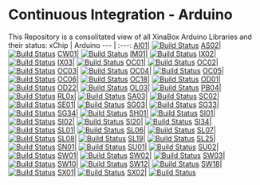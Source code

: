 # Continuous Integration - Arduino
This Repository is a consolitated view of all XinaBox Arduino Libraries and their status:
xChip | Arduino
--- | :---:
[AI01](https://github.com/xinabox/arduino-AI01)| [![Build Status](https://travis-ci.org/xinabox/arduino-AI01.svg?branch=master)](https://travis-ci.org/xinabox/arduino-AI01)
[AS02](https://github.com/xinabox/arduino-AS02)| [![Build Status](https://travis-ci.org/xinabox/arduino-AS02.svg?branch=master)](https://travis-ci.org/xinabox/arduino-AS02)
[CW01](https://github.com/xinabox/arduino-CW01)| [![Build Status](https://travis-ci.org/xinabox/arduino-CW01.svg?branch=master)](https://travis-ci.org/xinabox/arduino-CW01)
[IM01](https://github.com/xinabox/arduino-IM01)| [![Build Status](https://travis-ci.org/xinabox/arduino-IM01.svg?branch=master)](https://travis-ci.org/xinabox/arduino-IM01)
[IX02](https://github.com/xinabox/arduino-IX02)| [![Build Status](https://travis-ci.org/xinabox/arduino-IX02.svg?branch=master)](https://travis-ci.org/xinabox/arduino-IX02)
[IX03](https://github.com/xinabox/arduino-IX03)| [![Build Status](https://travis-ci.org/xinabox/arduino-IX03.svg?branch=master)](https://travis-ci.org/xinabox/arduino-IX03)
[OC01](https://github.com/xinabox/arduino-OC01)| [![Build Status](https://travis-ci.org/xinabox/arduino-OC01.svg?branch=master)](https://travis-ci.org/xinabox/arduino-OC01)
[OC02](https://github.com/xinabox/arduino-OC02)| [![Build Status](https://travis-ci.org/xinabox/arduino-OC02.svg?branch=master)](https://travis-ci.org/xinabox/arduino-OC02)
[OC03](https://github.com/xinabox/arduino-OC03)| [![Build Status](https://travis-ci.org/xinabox/arduino-OC03.svg?branch=master)](https://travis-ci.org/xinabox/arduino-OC03)
[OC04](https://github.com/xinabox/arduino-OC04)| [![Build Status](https://travis-ci.org/xinabox/arduino-OC04.svg?branch=master)](https://travis-ci.org/xinabox/arduino-OC04)
[OC05](https://github.com/xinabox/arduino-OC05)| [![Build Status](https://travis-ci.org/xinabox/arduino-OC05.svg?branch=master)](https://travis-ci.org/xinabox/arduino-OC05)
[OC06](https://github.com/xinabox/arduino-OC06)| [![Build Status](https://travis-ci.org/xinabox/arduino-OC06.svg?branch=master)](https://travis-ci.org/xinabox/arduino-OC06)
[OC18](https://github.com/xinabox/arduino-OC18)| [![Build Status](https://travis-ci.org/xinabox/arduino-OC18.svg?branch=master)](https://travis-ci.org/xinabox/arduino-OC18)
[OD01](https://github.com/xinabox/arduino-OD01)| [![Build Status](https://travis-ci.org/xinabox/arduino-OD01.svg?branch=master)](https://travis-ci.org/xinabox/arduino-OD01)
[OD22](https://github.com/xinabox/arduino-OD22)| [![Build Status](https://travis-ci.org/xinabox/arduino-OD22.svg?branch=master)](https://travis-ci.org/xinabox/arduino-OD22)
[OL03](https://github.com/xinabox/arduino-OL03)| [![Build Status](https://travis-ci.org/xinabox/arduino-OL03.svg?branch=master)](https://travis-ci.org/xinabox/arduino-OL03)
[PB04](https://github.com/xinabox/arduino-PB04)| [![Build Status](https://travis-ci.org/xinabox/arduino-PB04.svg?branch=master)](https://travis-ci.org/xinabox/arduino-PB04)
[RL0x](https://github.com/xinabox/arduino-RL0x)| [![Build Status](https://travis-ci.org/xinabox/arduino-RL0x.svg?branch=master)](https://travis-ci.org/xinabox/arduino-RL0x)
[SA03](https://github.com/xinabox/arduino-SA03)| [![Build Status](https://travis-ci.org/xinabox/arduino-SA03.svg?branch=master)](https://travis-ci.org/xinabox/arduino-SA03)
[SC02](https://github.com/xinabox/arduino-SC02)| [![Build Status](https://travis-ci.org/xinabox/arduino-SC02.svg?branch=master)](https://travis-ci.org/xinabox/arduino-SC02)
[SE01](https://github.com/xinabox/arduino-SE01)| [![Build Status](https://travis-ci.org/xinabox/arduino-SE01.svg?branch=master)](https://travis-ci.org/xinabox/arduino-SE01)
[SG03](https://github.com/xinabox/arduino-SG03)| [![Build Status](https://travis-ci.org/xinabox/arduino-SG03.svg?branch=master)](https://travis-ci.org/xinabox/arduino-SG03)
[SG33](https://github.com/xinabox/arduino-SG33)| [![Build Status](https://travis-ci.org/xinabox/arduino-SG33.svg?branch=master)](https://travis-ci.org/xinabox/arduino-SG33)
[SG34](https://github.com/xinabox/arduino-SG34)| [![Build Status](https://travis-ci.org/xinabox/arduino-SG34.svg?branch=master)](https://travis-ci.org/xinabox/arduino-SG34)
[SH01](https://github.com/xinabox/arduino-SH01)| [![Build Status](https://travis-ci.org/xinabox/arduino-SH01.svg?branch=master)](https://travis-ci.org/xinabox/arduino-SH01)
[SI01](https://github.com/xinabox/arduino-SI01)| [![Build Status](https://travis-ci.org/xinabox/arduino-SI01.svg?branch=master)](https://travis-ci.org/xinabox/arduino-SI01)
[SI02](https://github.com/xinabox/arduino-SI02)| [![Build Status](https://travis-ci.org/xinabox/arduino-SI02.svg?branch=master)](https://travis-ci.org/xinabox/arduino-SI02)
[SI20](https://github.com/xinabox/arduino-SI20)| [![Build Status](https://travis-ci.org/xinabox/arduino-SI20.svg?branch=master)](https://travis-ci.org/xinabox/arduino-SI20)
[SI34](https://github.com/xinabox/arduino-SI34)| [![Build Status](https://travis-ci.org/xinabox/arduino-SI34.svg?branch=master)](https://travis-ci.org/xinabox/arduino-SI34)
[SL01](https://github.com/xinabox/arduino-SL01)| [![Build Status](https://travis-ci.org/xinabox/arduino-SL01.svg?branch=master)](https://travis-ci.org/xinabox/arduino-SL01)
[SL06](https://github.com/xinabox/arduino-SL06)| [![Build Status](https://travis-ci.org/xinabox/arduino-SL06.svg?branch=master)](https://travis-ci.org/xinabox/arduino-SL06)
[SL07](https://github.com/xinabox/arduino-SL07)| [![Build Status](https://travis-ci.org/xinabox/arduino-SL07.svg?branch=master)](https://travis-ci.org/xinabox/arduino-SL07)
[SL08](https://github.com/xinabox/arduino-SL08)| [![Build Status](https://travis-ci.org/xinabox/arduino-SL08.svg?branch=master)](https://travis-ci.org/xinabox/arduino-SL08)
[SL19](https://github.com/xinabox/arduino-SL19)| [![Build Status](https://travis-ci.org/xinabox/arduino-SL19.svg?branch=master)](https://travis-ci.org/xinabox/arduino-SL19)
[SL25](https://github.com/xinabox/arduino-SL25)| [![Build Status](https://travis-ci.org/xinabox/arduino-SL25.svg?branch=master)](https://travis-ci.org/xinabox/arduino-SL25)
[SN01](https://github.com/xinabox/arduino-SN01)| [![Build Status](https://travis-ci.org/xinabox/arduino-SN01.svg?branch=master)](https://travis-ci.org/xinabox/arduino-SN01)
[SU01](https://github.com/xinabox/arduino-SU01)| [![Build Status](https://travis-ci.org/xinabox/arduino-SU01.svg?branch=master)](https://travis-ci.org/xinabox/arduino-SU01)
[SU02](https://github.com/xinabox/arduino-SU02)| [![Build Status](https://travis-ci.org/xinabox/arduino-SU02.svg?branch=master)](https://travis-ci.org/xinabox/arduino-SU02)
[SW01](https://github.com/xinabox/arduino-SW01)| [![Build Status](https://travis-ci.org/xinabox/arduino-SW01.svg?branch=master)](https://travis-ci.org/xinabox/arduino-SW01)
[SW02](https://github.com/xinabox/arduino-SW02)| [![Build Status](https://travis-ci.org/xinabox/arduino-SW02.svg?branch=master)](https://travis-ci.org/xinabox/arduino-SW02)
[SW03](https://github.com/xinabox/arduino-SW03)| [![Build Status](https://travis-ci.org/xinabox/arduino-SW03.svg?branch=master)](https://travis-ci.org/xinabox/arduino-SW03)
[SW10](https://github.com/xinabox/arduino-SW10)| [![Build Status](https://travis-ci.org/xinabox/arduino-SW10.svg?branch=master)](https://travis-ci.org/xinabox/arduino-SW10)
[SW12](https://github.com/xinabox/arduino-SW12)| [![Build Status](https://travis-ci.org/xinabox/arduino-SW12.svg?branch=master)](https://travis-ci.org/xinabox/arduino-SW12)
[SW18](https://github.com/xinabox/arduino-SW18)| [![Build Status](https://travis-ci.org/xinabox/arduino-SW18.svg?branch=master)](https://travis-ci.org/xinabox/arduino-SW18)
[SX01](https://github.com/xinabox/arduino-SX01)| [![Build Status](https://travis-ci.org/xinabox/arduino-SX01.svg?branch=master)](https://travis-ci.org/xinabox/arduino-SX01)
[SX02](https://github.com/xinabox/arduino-SX02)| [![Build Status](https://travis-ci.org/xinabox/arduino-SX02.svg?branch=master)](https://travis-ci.org/xinabox/arduino-SX02)
